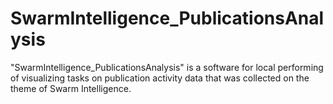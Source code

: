 # SwarmIntelligence_PublicationsAnalysis
"SwarmIntelligence_PublicationsAnalysis" is a software for local performing of visualizing tasks on publication activity data that was collected on the theme of Swarm Intelligence. 
